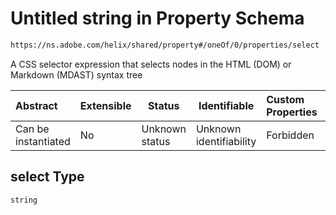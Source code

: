 # Untitled string in Property Schema

```txt
https://ns.adobe.com/helix/shared/property#/oneOf/0/properties/select
```

A CSS selector expression that selects nodes in the HTML (DOM) or Markdown (MDAST) syntax tree


| Abstract            | Extensible | Status         | Identifiable            | Custom Properties | Additional Properties | Access Restrictions | Defined In                                                            |
| :------------------ | ---------- | -------------- | ----------------------- | :---------------- | --------------------- | ------------------- | --------------------------------------------------------------------- |
| Can be instantiated | No         | Unknown status | Unknown identifiability | Forbidden         | Allowed               | none                | [property.schema.json\*](property.schema.json "open original schema") |

## select Type

`string`
